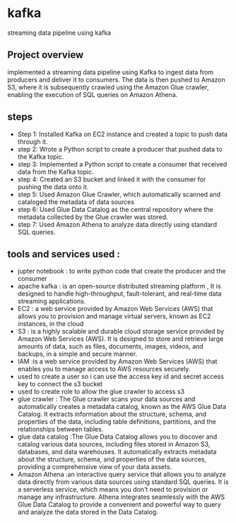 # kafka
streaming data pipeline using kafka
## Project overview 
implemented a streaming data pipeline using Kafka to ingest data from producers and deliver it to consumers. The data is then pushed to Amazon S3, where it is subsequently crawled using the Amazon Glue crawler, enabling the execution of SQL queries on Amazon Athena.
## steps
- Step 1:
Installed Kafka on EC2 instance and created a topic to push data through it.
- step 2:
 Wrote a Python script to create a producer that pushed data to the Kafka topic.
- step 3:
 Implemented a Python script to create a consumer that received data from the Kafka topic.
- step 4:
Created an S3 bucket and linked it with the consumer for pushing the data onto it.
- step 5:
Used Amazon Glue Crawler, which automatically scanned and cataloged the metadata of data sources
- step 6:
 Used Glue Data Catalog as the central repository where the metadata collected by the Glue crawler was stored.
- step 7:
 Used Amazon Athena to analyze data directly using standard SQL queries.
 ## tools and services used :
 - jupter notebook : to write python code that create the producer and the consumer
 - apache kafka :  is an open-source distributed streaming platform ,  It is designed to handle high-throughput, fault-tolerant, and real-time data streaming applications. 
 - EC2 : a web service provided by Amazon Web Services (AWS) that allows you to provision and manage virtual servers, known as EC2 instances, in the cloud
 - S3 : is a highly scalable and durable cloud storage service provided by Amazon Web Services (AWS). It is designed to store and retrieve large amounts of data, such as files, documents, images, videos, and backups, in a simple and secure manner.
 - IAM :is a web service provided by Amazon Web Services (AWS) that enables you to manage access to AWS resources securely. 
  -  used to create a user so i can use the access key id and secret access key to connect the s3 bucket 
  -  used to create role to allow the glue crawler to access s3
 -  glue crawler : The Glue crawler scans your data sources and automatically creates a metadata catalog, known as the AWS Glue Data Catalog. It extracts information about the structure, schema, and properties of the data, including table definitions, partitions, and the relationships between tables.
 - glue data catalog :The Glue Data Catalog allows you to discover and catalog various data sources, including files stored in Amazon S3, databases, and data warehouses. It automatically extracts metadata about the structure, schema, and properties of the data sources, providing a comprehensive view of your data assets.
 - Amazon Athena :an interactive query service that allows you to analyze data directly from various data sources using standard SQL queries. It is a serverless service, which means you don't need to provision or manage any infrastructure. Athena integrates seamlessly with the AWS Glue Data Catalog to provide a convenient and powerful way to query and analyze the data stored in the Data Catalog.
